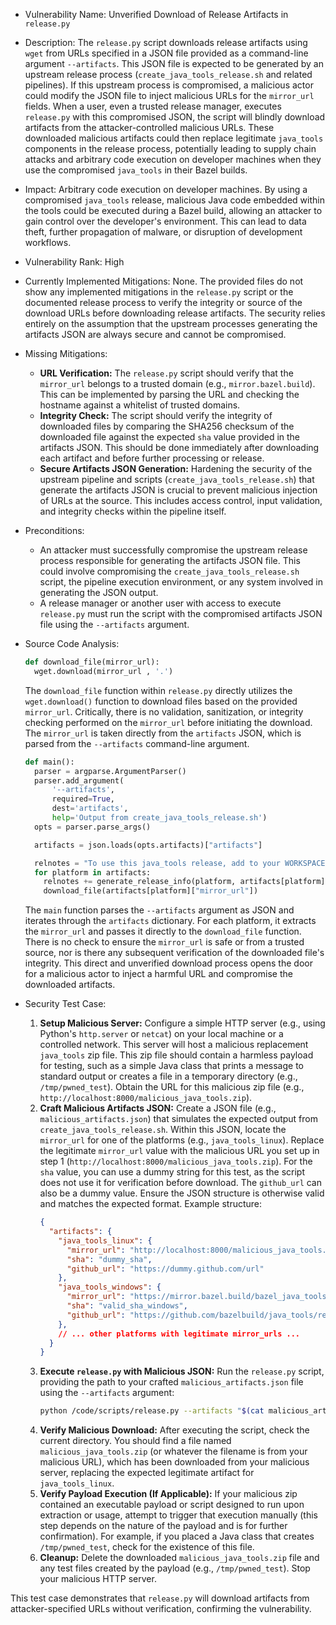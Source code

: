 - Vulnerability Name: Unverified Download of Release Artifacts in `release.py`
- Description: The `release.py` script downloads release artifacts using `wget` from URLs specified in a JSON file provided as a command-line argument `--artifacts`. This JSON file is expected to be generated by an upstream release process (`create_java_tools_release.sh` and related pipelines). If this upstream process is compromised, a malicious actor could modify the JSON file to inject malicious URLs for the `mirror_url` fields. When a user, even a trusted release manager, executes `release.py` with this compromised JSON, the script will blindly download artifacts from the attacker-controlled malicious URLs. These downloaded malicious artifacts could then replace legitimate `java_tools` components in the release process, potentially leading to supply chain attacks and arbitrary code execution on developer machines when they use the compromised `java_tools` in their Bazel builds.
- Impact: Arbitrary code execution on developer machines. By using a compromised `java_tools` release, malicious Java code embedded within the tools could be executed during a Bazel build, allowing an attacker to gain control over the developer's environment. This can lead to data theft, further propagation of malware, or disruption of development workflows.
- Vulnerability Rank: High
- Currently Implemented Mitigations: None. The provided files do not show any implemented mitigations in the `release.py` script or the documented release process to verify the integrity or source of the download URLs before downloading release artifacts. The security relies entirely on the assumption that the upstream processes generating the artifacts JSON are always secure and cannot be compromised.
- Missing Mitigations:
    - **URL Verification:** The `release.py` script should verify that the `mirror_url` belongs to a trusted domain (e.g., `mirror.bazel.build`). This can be implemented by parsing the URL and checking the hostname against a whitelist of trusted domains.
    - **Integrity Check:** The script should verify the integrity of downloaded files by comparing the SHA256 checksum of the downloaded file against the expected `sha` value provided in the artifacts JSON. This should be done immediately after downloading each artifact and before further processing or release.
    - **Secure Artifacts JSON Generation:** Hardening the security of the upstream pipeline and scripts (`create_java_tools_release.sh`) that generate the artifacts JSON is crucial to prevent malicious injection of URLs at the source. This includes access control, input validation, and integrity checks within the pipeline itself.
- Preconditions:
    - An attacker must successfully compromise the upstream release process responsible for generating the artifacts JSON file. This could involve compromising the `create_java_tools_release.sh` script, the pipeline execution environment, or any system involved in generating the JSON output.
    - A release manager or another user with access to execute `release.py` must run the script with the compromised artifacts JSON file using the `--artifacts` argument.
- Source Code Analysis:
    ```python
    def download_file(mirror_url):
      wget.download(mirror_url , '.')
    ```
    The `download_file` function within `release.py` directly utilizes the `wget.download()` function to download files based on the provided `mirror_url`. Critically, there is no validation, sanitization, or integrity checking performed on the `mirror_url` before initiating the download. The `mirror_url` is taken directly from the `artifacts` JSON, which is parsed from the `--artifacts` command-line argument.

    ```python
    def main():
      parser = argparse.ArgumentParser()
      parser.add_argument(
          '--artifacts',
          required=True,
          dest='artifacts',
          help='Output from create_java_tools_release.sh')
      opts = parser.parse_args()

      artifacts = json.loads(opts.artifacts)["artifacts"]

      relnotes = "To use this java_tools release, add to your WORKSPACE file the definitions: \n```py"
      for platform in artifacts:
        relnotes += generate_release_info(platform, artifacts[platform])
        download_file(artifacts[platform]["mirror_url"])
    ```
    The `main` function parses the `--artifacts` argument as JSON and iterates through the `artifacts` dictionary. For each platform, it extracts the `mirror_url` and passes it directly to the `download_file` function.  There is no check to ensure the `mirror_url` is safe or from a trusted source, nor is there any subsequent verification of the downloaded file's integrity. This direct and unverified download process opens the door for a malicious actor to inject a harmful URL and compromise the downloaded artifacts.

- Security Test Case:
    1. **Setup Malicious Server:** Configure a simple HTTP server (e.g., using Python's `http.server` or `netcat`) on your local machine or a controlled network. This server will host a malicious replacement `java_tools` zip file. This zip file should contain a harmless payload for testing, such as a simple Java class that prints a message to standard output or creates a file in a temporary directory (e.g., `/tmp/pwned_test`). Obtain the URL for this malicious zip file (e.g., `http://localhost:8000/malicious_java_tools.zip`).
    2. **Craft Malicious Artifacts JSON:** Create a JSON file (e.g., `malicious_artifacts.json`) that simulates the expected output from `create_java_tools_release.sh`. Within this JSON, locate the `mirror_url` for one of the platforms (e.g., `java_tools_linux`). Replace the legitimate `mirror_url` value with the malicious URL you set up in step 1 (`http://localhost:8000/malicious_java_tools.zip`).  For the `sha` value, you can use a dummy string for this test, as the script does not use it for verification before download. The `github_url` can also be a dummy value. Ensure the JSON structure is otherwise valid and matches the expected format. Example structure:
        ```json
        {
          "artifacts": {
            "java_tools_linux": {
              "mirror_url": "http://localhost:8000/malicious_java_tools.zip",
              "sha": "dummy_sha",
              "github_url": "https://dummy.github.com/url"
            },
            "java_tools_windows": {
              "mirror_url": "https://mirror.bazel.build/bazel_java_tools/releases/java/vXX.XX/java_tools_windows-vXX.XX.zip",
              "sha": "valid_sha_windows",
              "github_url": "https://github.com/bazelbuild/java_tools/releases/download/java_vXX.XX/java_tools_windows-vXX.XX.zip"
            },
            // ... other platforms with legitimate mirror_urls ...
          }
        }
        ```
    3. **Execute `release.py` with Malicious JSON:** Run the `release.py` script, providing the path to your crafted `malicious_artifacts.json` file using the `--artifacts` argument:
        ```bash
        python /code/scripts/release.py --artifacts "$(cat malicious_artifacts.json)"
        ```
    4. **Verify Malicious Download:** After executing the script, check the current directory. You should find a file named `malicious_java_tools.zip` (or whatever the filename is from your malicious URL), which has been downloaded from your malicious server, replacing the expected legitimate artifact for `java_tools_linux`.
    5. **Verify Payload Execution (If Applicable):** If your malicious zip contained an executable payload or script designed to run upon extraction or usage, attempt to trigger that execution manually (this step depends on the nature of the payload and is for further confirmation). For example, if you placed a Java class that creates `/tmp/pwned_test`, check for the existence of this file.
    6. **Cleanup:** Delete the downloaded `malicious_java_tools.zip` file and any test files created by the payload (e.g., `/tmp/pwned_test`). Stop your malicious HTTP server.

This test case demonstrates that `release.py` will download artifacts from attacker-specified URLs without verification, confirming the vulnerability.
